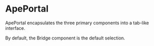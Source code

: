 # ApePortal

ApePortal encapsulates the three primary components into a tab-like interface.

By default, the Bridge component is the default selection.
